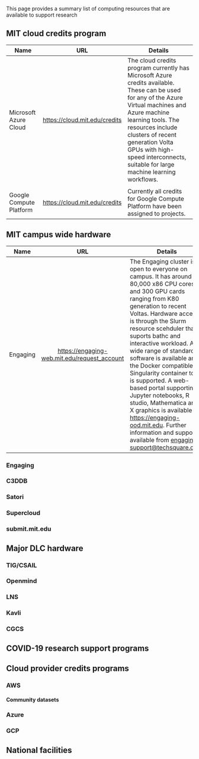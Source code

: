 This page provides a summary list of computing resources that are available to support research

## MIT cloud credits program

| Name          | URL           | Details     |
| ------------- |:-------------:| ------------|
| Microsoft Azure Cloud   | https://cloud.mit.edu/credits | The cloud credits program currently has Microsoft Azure credits available. These can be used for any of the Azure Virtual machines and Azure machine learning tools. The resources include clusters of recent generation Volta GPUs with high-speed interconnects, suitable for large machine learning workflows. |
|               |                               |  |
| Google Compute Platform | https://cloud.mit.edu/credits | Currently all credits for Google Compute Platform have been assigned to projects. |


## MIT campus wide hardware

| Name          | URL           | Details     |
| ------------- |:-------------:| ------------|
| Engaging    | https://engaging-web.mit.edu/request_account | The Engaging cluster is open to everyone on campus. It has around 80,000 x86 CPU cores and 300 GPU cards ranging from K80 generation to recent Voltas. Hardware access is through the Slurm resource scehduler that suports bathc and interactive workload. A wide range of standard software is available and the Docker compatible Singularity container tool is supported. A web-based portal supporting Jupyter notebooks, R studio, Mathematica and X graphics is available at https://engaging-ood.mit.edu. Further information and support is available from engaging-support@techsquare.com. 
### Engaging
### C3DDB
### Satori
### Supercloud
### submit.mit.edu

## Major DLC hardware

### TIG/CSAIL
### Openmind
### LNS
### Kavli
### CGCS

## COVID-19 research support programs

## Cloud provider credits programs

### AWS
#### Community datasets

### Azure

### GCP

## National facilities

## 
